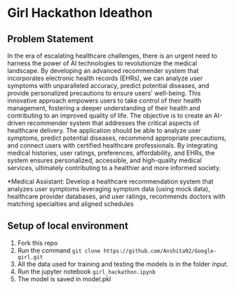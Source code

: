 # Girl Hackathon Ideathon
## Problem Statement
In the era of escalating healthcare challenges, there is an urgent need to harness the power of AI technologies to revolutionize the medical landscape. By developing an advanced recommender system that incorporates electronic health records (EHRs), we can analyze user symptoms with unparalleled accuracy, predict potential diseases, and provide personalized precautions to ensure users' well-being. This innovative approach empowers users to take control of their health management, fostering a deeper understanding of their health and contributing to an improved quality of life. 
The objective is to create an AI-driven recommender system that addresses the critical aspects of healthcare delivery. The application should be able to analyze user symptoms, predict potential diseases, recommend appropriate precautions, and connect users with certified healthcare professionals. By integrating medical histories, user ratings, preferences, affordability, and EHRs, the system ensures personalized, accessible, and high-quality medical services, ultimately contributing to a healthier and more informed society.

*Medical Assistant: Develop a healthcare recommendation system that analyzes user symptoms leveraging symptom data (using mock data), healthcare provider databases, and user ratings,  recommends doctors with matching specialties and aligned schedules

## Setup of local environment
1. Fork this repo
2. Run the command `git clone https://github.com/Anshita92/Google-girl.git`
3. All the data used for training and testing the models is in the folder input.
4. Run the jupyter notebook `girl_hackathon.ipynb`
5. The model is saved in model.pkl
